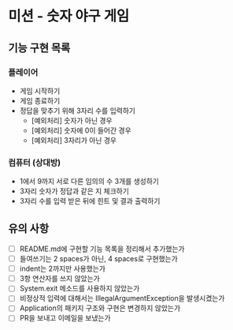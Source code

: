 # 미션 - 숫자 야구 게임

## 기능 구현 목록
### 플레이어
- 게임 시작하기
- 게임 종료하기
- 정답을 맞추기 위해 3자리 수를 입력하기
    - [예외처리] 숫자가 아닌 경우
    - [예외처리] 숫자에 0이 들어간 경우
    - [예외처리] 3자리가 아닌 경우
    
### 컴퓨터 (상대방)
- 1에서 9까지 서로 다른 임의의 수 3개를 생성하기
- 3자리 숫자가 정답과 같은 지 체크하기
- 3자리 수를 입력 받은 뒤에 힌트 및 결과 출력하기

    
## 유의 사항
- [ ] README.md에 구현할 기능 목록을 정리해서 추가했는가
- [ ] 들여쓰기는 2 spaces가 아닌, 4 spaces로 구현했는가
- [ ] indent는 2까지만 사용했는가
- [ ] 3항 연산자를 쓰지 않았는가
- [ ] System.exit 메소드를 사용하지 않았는가
- [ ] 비정상적 입력에 대해서는 IllegalArgumentException을 발생시켰는가
- [ ] Application의 패키지 구조와 구현은 변경하지 않았는가
- [ ] PR을 보내고 이메일을 보냈는가